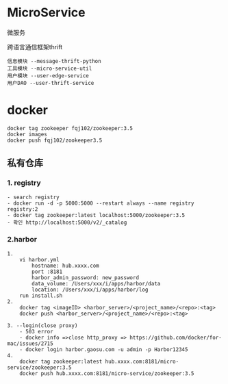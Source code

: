 # MicroService


微服务

跨语言通信框架thrift

    信息模块 --message-thrift-python
    工具模块 --micro-service-util
    用户模块 --user-edge-service
    用户DAO --user-thrift-service
    

# docker
```text
docker tag zookeeper fqj102/zookeeper:3.5
docker images
docker push fqj102/zookeeper3.5
```

## 私有仓库
### 1. registry
```text
- search registry
- docker run -d -p 5000:5000 --restart always --name registry registry:2
- docker tag zookeeper:latest localhost:5000/zookeeper:3.5
- 확인 http://localhost:5000/v2/_catalog
```
### 2.harbor
```text
1.
    vi harbor.yml
        hostname: hub.xxxx.com
        port :8181
        harbor_admin_password: new_password
        data_volume: /Users/xxx/i/apps/harbor/data
        location: /Users/xxx/i/apps/harbor/log
    run install.sh
2.
    docker tag <imageID> <harbor_server>/<project_name>/<repo>:<tag>
    docker push <harbor_server>/<project_name>/<repo>:<tag>

3. --login(close proxy)
    - 503 error
    - docker info =>close http_proxy => https://github.com/docker/for-mac/issues/2715
    - docker login harbor.gaosu.com -u admin -p Harbor12345
4.
    docker tag zookeeper:latest hub.xxxx.com:8181/micro-service/zookeeper:3.5
    docker push hub.xxxx.com:8181/micro-service/zookeeper:3.5 
```

